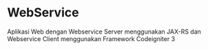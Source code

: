 # WebService
Aplikasi Web dengan Webservice Server menggunakan JAX-RS dan Webservice Client menggunakan Framework Codeigniter 3 
